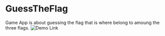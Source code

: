 # GuessTheFlag
Game App is about guessing the flag that is where belong to amoung the three flags. 
![Demo Link](https://twitter.com/i/status/1197082530622648320)

